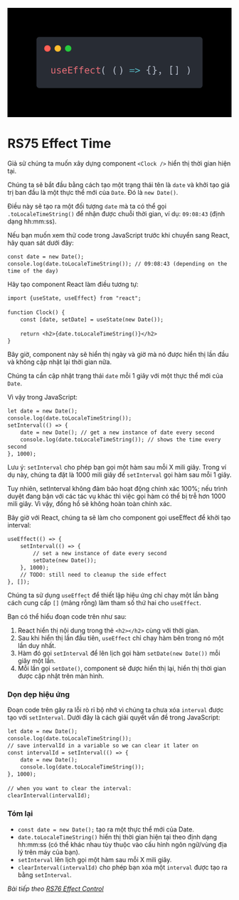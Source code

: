 ![Create-HTML-1](images/effect.webp) 

# RS75 Effect Time

Giả sử chúng ta muốn xây dựng component `<Clock />` hiển thị thời gian hiện tại.

Chúng ta sẽ bắt đầu bằng cách tạo một trạng thái tên là `date` và khởi tạo giá trị ban đầu là một thực thể mới của `Date`. Đó là `new Date()`.

Điều này sẽ tạo ra một đối tượng `date` mà ta có thể gọi `.toLocaleTimeString()` để nhận được chuỗi thời gian, ví dụ: `09:08:43` (định dạng hh:mm:ss).

Nếu bạn muốn xem thử code trong JavaScript trước khi chuyển sang React, hãy quan sát dưới đây:

```
const date = new Date();
console.log(date.toLocaleTimeString()); // 09:08:43 (depending on the time of the day)
```

Hãy tạo component React làm điều tương tự:

```
import {useState, useEffect} from "react";

function Clock() {
    const [date, setDate] = useState(new Date());

    return <h2>{date.toLocaleTimeString()}</h2>
}
```

Bây giờ, component này sẽ hiển thị ngày và giờ mà nó được hiển thị lần đầu và không cập nhật lại thời gian nữa.

Chúng ta cần cập nhật trạng thái `date` mỗi 1 giây với một thực thể mới của `Date`.

Vì vậy trong JavaScript:

```
let date = new Date();
console.log(date.toLocaleTimeString());
setInterval(() => {
    date = new Date(); // get a new instance of date every second
    console.log(date.toLocaleTimeString()); // shows the time every second
}, 1000);
```

Lưu ý: `setInterval` cho phép bạn gọi một hàm sau mỗi X mili giây. Trong ví dụ này, chúng ta đặt là 1000 mili giây để `setInterval` gọi hàm sau mỗi 1 giây.

Tuy nhiên, setInterval không đảm bảo hoạt động chính xác 100%; nếu trình duyệt đang bận với các tác vụ khác thì việc gọi hàm có thể bị trễ hơn 1000 mili giây. Vì vậy, đồng hồ sẽ không hoàn toàn chính xác.

Bây giờ với React, chúng ta sẽ làm cho component gọi useEffect để khởi tạo interval:

```
useEffect(() => {
    setInterval(() => {
        // set a new instance of date every second
        setDate(new Date()); 
    }, 1000);
    // TODO: still need to cleanup the side effect
}, []);
```

Chúng ta sử dụng `useEffect` để thiết lập hiệu ứng chỉ chạy một lần bằng cách cung cấp `[]` (mảng rỗng) làm tham số thứ hai cho `useEffect`.

Bạn có thể hiểu đoạn code trên như sau:

1. React hiển thị nội dung trong thẻ `<h2></h2>` cùng với thời gian.
2. Sau khi hiển thị lần đầu tiên, `useEffect` chỉ chạy hàm bên trong nó một lần duy nhất.
3. Hàm đó gọi `setInterval` để lên lịch gọi hàm `setDate(new Date())` mỗi giây một lần.
4. Mỗi lần gọi `setDate()`, component sẽ được hiển thị lại, hiển thị thời gian được cập nhật trên màn hình.

### Dọn dẹp hiệu ứng

Đoạn code trên gây ra lỗi rò rỉ bộ nhớ vì chúng ta chưa xóa `interval` được tạo với `setInterval`. Dưới đây là cách giải quyết vấn đề trong JavaScript:

```
let date = new Date();
console.log(date.toLocaleTimeString());
// save intervalId in a variable so we can clear it later on
const intervalId = setInterval(() => {
    date = new Date();
    console.log(date.toLocaleTimeString());
}, 1000);

// when you want to clear the interval:  
clearInterval(intervalId);
```

### Tóm lại

- `const date = new Date();` tạo ra một thực thể mới của Date.
- `date.toLocaleTimeString()` hiển thị thời gian hiện tại theo định dạng hh:mm:ss (có thể khác nhau tùy thuộc vào cấu hình ngôn ngữ/vùng địa lý trên máy của bạn).
- `setInterval` lên lịch gọi một hàm sau mỗi X mili giây.
- `clearInterval(intervalId)` cho phép bạn xóa một `interval` được tạo ra bằng `setInterval`.

*Bài tiếp theo [RS76 Effect Control](/lesson/session/session_76_effect_control.md)*